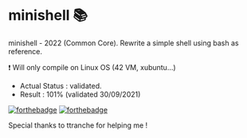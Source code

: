 # minishell 📚
minishell - 2022 (Common Core).
Rewrite a simple shell using bash as reference.

❗️ Will only compile on Linux OS (42 VM, xubuntu...)

- Actual Status : validated.
- Result        : 101% (validated 30/09/2021)

[![forthebadge](https://forthebadge.com/images/badges/made-with-c.svg)](https://forthebadge.com)
[![forthebadge](https://forthebadge.com/images/badges/built-with-love.svg)](https://forthebadge.com)

Special thanks to ttranche for helping me !

